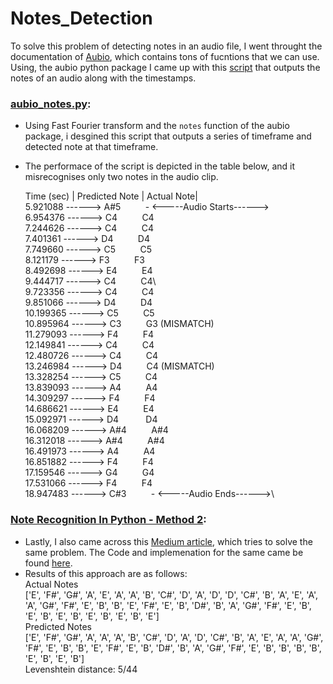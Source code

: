 # Notes_Detection

To solve this problem of detecting notes in an audio file, I went throught the documentation of [Aubio](https://aubio.org/), which contains tons of fucntions that we can use. Using, the aubio python package I came up with this [script](https://github.com/arnav8/Notes_Detection/blob/main/aubio_notes.py) that outputs the notes of an audio along with the timestamps.  

### [aubio_notes.py](https://github.com/arnav8/Notes_Detection/blob/main/aubio_notes.py):
* Using Fast Fourier transform and the ``` notes ``` function of the aubio package, i desgined this script that outputs a series of timeframe and detected note at that timeframe. 
* The performace of the script is depicted in the table below, and it misrecognises only two notes in the audio clip.

   Time (sec) | Predicted Note  | Actual Note|\
5.921088  ------>  A#5		&nbsp;&nbsp;&nbsp;&nbsp;&nbsp;&nbsp;&nbsp;&nbsp;&nbsp;- <-----Audio Starts------>\
6.954376  ------>  C4			&nbsp;&nbsp;&nbsp;&nbsp;&nbsp;&nbsp;&nbsp;&nbsp;&nbsp;C4\
7.244626  ------>  C4			&nbsp;&nbsp;&nbsp;&nbsp;&nbsp;&nbsp;&nbsp;&nbsp;&nbsp;C4\
7.401361  ------>  D4			&nbsp;&nbsp;&nbsp;&nbsp;&nbsp;&nbsp;&nbsp;&nbsp;&nbsp;D4\
7.749660  ------>  C5           &nbsp;&nbsp;&nbsp;&nbsp;&nbsp;&nbsp;&nbsp;&nbsp;&nbsp;C5\
8.121179  ------>  F3           &nbsp;&nbsp;&nbsp;&nbsp;&nbsp;&nbsp;&nbsp;&nbsp;&nbsp;F3\
8.492698  ------>  E4			&nbsp;&nbsp;&nbsp;&nbsp;&nbsp;&nbsp;&nbsp;&nbsp;&nbsp;E4\
9.444717  ------>  C4			&nbsp;&nbsp;&nbsp;&nbsp;&nbsp;&nbsp;&nbsp;&nbsp;&nbsp;C4\         
9.723356  ------>  C4			&nbsp;&nbsp;&nbsp;&nbsp;&nbsp;&nbsp;&nbsp;&nbsp;&nbsp;C4\
9.851066  ------>  D4			&nbsp;&nbsp;&nbsp;&nbsp;&nbsp;&nbsp;&nbsp;&nbsp;&nbsp;D4\
10.199365  ------>  C5			&nbsp;&nbsp;&nbsp;&nbsp;&nbsp;&nbsp;&nbsp;&nbsp;&nbsp;C5\
10.895964  ------>  C3			&nbsp;&nbsp;&nbsp;&nbsp;&nbsp;&nbsp;&nbsp;&nbsp;&nbsp;G3 (MISMATCH)\
11.279093  ------>  F4			&nbsp;&nbsp;&nbsp;&nbsp;&nbsp;&nbsp;&nbsp;&nbsp;&nbsp;F4\
12.149841  ------>  C4			&nbsp;&nbsp;&nbsp;&nbsp;&nbsp;&nbsp;&nbsp;&nbsp;&nbsp;C4\
12.480726  ------>  C4			&nbsp;&nbsp;&nbsp;&nbsp;&nbsp;&nbsp;&nbsp;&nbsp;&nbsp;C4\
13.246984  ------>  D4			&nbsp;&nbsp;&nbsp;&nbsp;&nbsp;&nbsp;&nbsp;&nbsp;&nbsp;C4 (MISMATCH)\
13.328254  ------>  C5			&nbsp;&nbsp;&nbsp;&nbsp;&nbsp;&nbsp;&nbsp;&nbsp;&nbsp;C4\
13.839093  ------>  A4			&nbsp;&nbsp;&nbsp;&nbsp;&nbsp;&nbsp;&nbsp;&nbsp;&nbsp;A4\
14.309297  ------>  F4			&nbsp;&nbsp;&nbsp;&nbsp;&nbsp;&nbsp;&nbsp;&nbsp;&nbsp;F4\
14.686621  ------>  E4			&nbsp;&nbsp;&nbsp;&nbsp;&nbsp;&nbsp;&nbsp;&nbsp;&nbsp;E4\
15.092971  ------>  D4		&nbsp;&nbsp;&nbsp;&nbsp;&nbsp;&nbsp;&nbsp;&nbsp;&nbsp;	D4\
16.068209  ------>  A#4			&nbsp;&nbsp;&nbsp;&nbsp;&nbsp;&nbsp;&nbsp;&nbsp;&nbsp;A#4\
16.312018  ------>  A#4		    &nbsp;&nbsp;&nbsp;&nbsp;&nbsp;&nbsp;&nbsp;&nbsp;&nbsp;A#4\
16.491973  ------>  A4		    &nbsp;&nbsp;&nbsp;&nbsp;&nbsp;&nbsp;&nbsp;&nbsp;&nbsp;A4\
16.851882  ------>  F4          &nbsp;&nbsp;&nbsp;&nbsp;&nbsp;&nbsp;&nbsp;&nbsp;&nbsp;F4\
17.159546  ------>  G4          &nbsp;&nbsp;&nbsp;&nbsp;&nbsp;&nbsp;&nbsp;&nbsp;&nbsp;G4\
17.531066  ------>  F4          &nbsp;&nbsp;&nbsp;&nbsp;&nbsp;&nbsp;&nbsp;&nbsp;&nbsp;F4\
18.947483  ------>  C#3			&nbsp;&nbsp;&nbsp;&nbsp;&nbsp;&nbsp;&nbsp;&nbsp;&nbsp;- <-----Audio Ends------>\


### [Note Recognition In Python - Method 2](https://medium.com/@ianvonseggern/note-recognition-in-python-c2020d0dae24):
* Lastly, I also came across this [Medium article](https://medium.com/@ianvonseggern/note-recognition-in-python-c2020d0dae24), which tries to solve the same problem. The Code and implemenation for the same came be found [here](https://github.com/ianvonseggern1/note-prediction).
* Results of this approach are as follows:\
Actual Notes\
['E', 'F#', 'G#', 'A', 'E', 'A', 'A', 'B', 'C#', 'D', 'A', 'D', 'D', 'C#', 'B', 'A', 'E', 'A', 'A', 'G#', 'F#', 'E', 'B', 'B', 'E', 'F#', 'E', 'B', 'D#', 'B', 'A', 'G#', 'F#', 'E', 'B', 'E', 'B', 'E', 'B', 'E', 'B', 'E', 'B', 'E']\
Predicted Notes\
['E', 'F#', 'G#', 'A', 'A', 'A', 'B', 'C#', 'D', 'A', 'D', 'C#', 'B', 'A', 'E', 'A', 'A', 'G#', 'F#', 'E', 'B', 'B', 'E', 'F#', 'E', 'B', 'D#', 'B', 'A', 'G#', 'F#', 'E', 'B', 'B', 'B', 'B', 'E', 'B', 'E', 'B']\
Levenshtein distance: 5/44 
